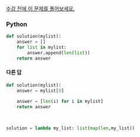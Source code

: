 [수강 전에 이 문제를 풀어보세요.]((https://school.programmers.co.kr/learn/courses/4008/lessons/13254))

### Python

```python
def solution(mylist):
    answer = []
    for list in mylist:
        answer.append(len(list))
    return answer
```



#### 다른 답

```python
def solution(mylist):
    answer = mylist[0]

    answer = [len(i) for i in mylist]
    return answer
  
  

solution = lambda my_list: list(map(len,my_list))
```


